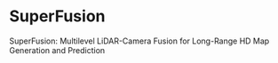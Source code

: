 # SuperFusion
SuperFusion: Multilevel LiDAR-Camera Fusion for Long-Range HD Map Generation and Prediction
